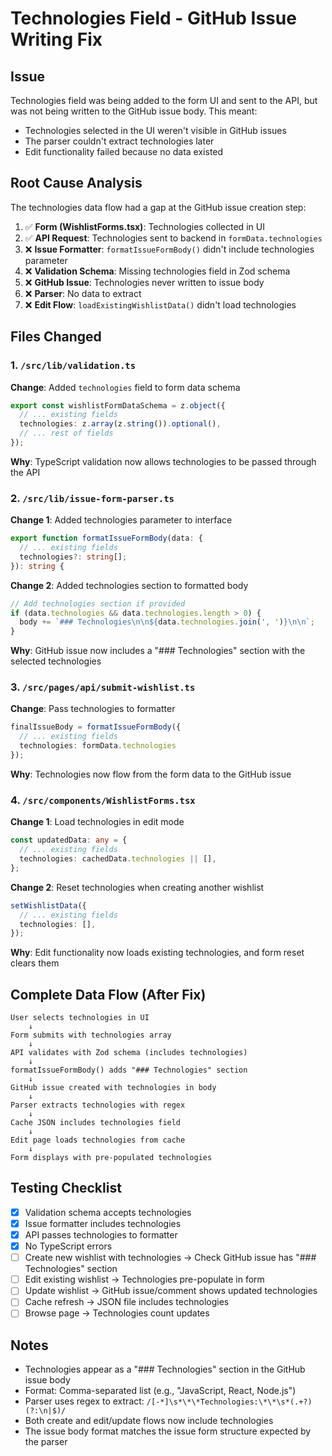# Technologies Field - GitHub Issue Writing Fix

## Issue
Technologies field was being added to the form UI and sent to the API, but was not being written to the GitHub issue body. This meant:
- Technologies selected in the UI weren't visible in GitHub issues
- The parser couldn't extract technologies later
- Edit functionality failed because no data existed

## Root Cause Analysis

The technologies data flow had a gap at the GitHub issue creation step:

1. ✅ **Form (WishlistForms.tsx)**: Technologies collected in UI
2. ✅ **API Request**: Technologies sent to backend in `formData.technologies`
3. ❌ **Issue Formatter**: `formatIssueFormBody()` didn't include technologies parameter
4. ❌ **Validation Schema**: Missing technologies field in Zod schema
5. ❌ **GitHub Issue**: Technologies never written to issue body
6. ❌ **Parser**: No data to extract
7. ❌ **Edit Flow**: `loadExistingWishlistData()` didn't load technologies

## Files Changed

### 1. `/src/lib/validation.ts`
**Change**: Added `technologies` field to form data schema

```typescript
export const wishlistFormDataSchema = z.object({
  // ... existing fields
  technologies: z.array(z.string()).optional(),
  // ... rest of fields
});
```

**Why**: TypeScript validation now allows technologies to be passed through the API

### 2. `/src/lib/issue-form-parser.ts`
**Change 1**: Added technologies parameter to interface

```typescript
export function formatIssueFormBody(data: {
  // ... existing fields
  technologies?: string[];
}): string {
```

**Change 2**: Added technologies section to formatted body

```typescript
// Add technologies section if provided
if (data.technologies && data.technologies.length > 0) {
  body += `### Technologies\n\n${data.technologies.join(', ')}\n\n`;
}
```

**Why**: GitHub issue now includes a "### Technologies" section with the selected technologies

### 3. `/src/pages/api/submit-wishlist.ts`
**Change**: Pass technologies to formatter

```typescript
finalIssueBody = formatIssueFormBody({
  // ... existing fields
  technologies: formData.technologies
});
```

**Why**: Technologies now flow from the form data to the GitHub issue

### 4. `/src/components/WishlistForms.tsx`
**Change 1**: Load technologies in edit mode

```typescript
const updatedData: any = {
  // ... existing fields
  technologies: cachedData.technologies || [],
};
```

**Change 2**: Reset technologies when creating another wishlist

```typescript
setWishlistData({
  // ... existing fields
  technologies: [],
});
```

**Why**: Edit functionality now loads existing technologies, and form reset clears them

## Complete Data Flow (After Fix)

```
User selects technologies in UI
    ↓
Form submits with technologies array
    ↓
API validates with Zod schema (includes technologies)
    ↓
formatIssueFormBody() adds "### Technologies" section
    ↓
GitHub issue created with technologies in body
    ↓
Parser extracts technologies with regex
    ↓
Cache JSON includes technologies field
    ↓
Edit page loads technologies from cache
    ↓
Form displays with pre-populated technologies
```

## Testing Checklist

- [x] Validation schema accepts technologies
- [x] Issue formatter includes technologies
- [x] API passes technologies to formatter
- [x] No TypeScript errors
- [ ] Create new wishlist with technologies → Check GitHub issue has "### Technologies" section
- [ ] Edit existing wishlist → Technologies pre-populate in form
- [ ] Update wishlist → GitHub issue/comment shows updated technologies
- [ ] Cache refresh → JSON file includes technologies
- [ ] Browse page → Technologies count updates

## Notes

- Technologies appear as a "### Technologies" section in the GitHub issue body
- Format: Comma-separated list (e.g., "JavaScript, React, Node.js")
- Parser uses regex to extract: `/[-*]\s*\*\*Technologies:\*\*\s*(.+?)(?:\n|$)/`
- Both create and edit/update flows now include technologies
- The issue body format matches the issue form structure expected by the parser
